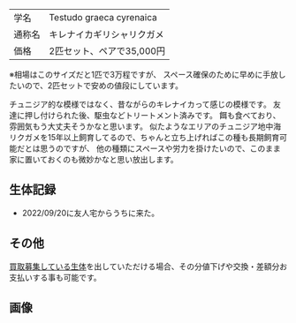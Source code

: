 |||
|:-|:-|
| 学名 | Testudo graeca cyrenaica |
| 通称名 | キレナイカギリシャリクガメ |
| 価格 | 2匹セット、ペアで35,000円 |

※相場はこのサイズだと1匹で3万程ですが、
 スペース確保のために早めに手放したいので、2匹セットで安めの値段にしています。

チュニジア的な模様ではなく、昔ながらのキレナイカって感じの模様です。
友達に押し付けられた後、駆虫などトリートメント済みです。
餌も食べており、雰囲気もう大丈夫そうかなと思います。
似たようなエリアのチュニジア地中海リクガメを15年以上飼育してるので、ちゃんと立ち上げればこの種も長期飼育可能だとは思うのですが、
他の種類にスペースや労力を掛けたいので、このまま家に置いておくのも微妙かなと思い放出します。

## 生体記録

* 2022/09/20に友人宅からうちに来た。

## その他

[買取募集している生体](/shopping/purchase-price-list)を出していただける場合、その分値下げや交換・差額分お支払いする事も可能です。

## 画像

